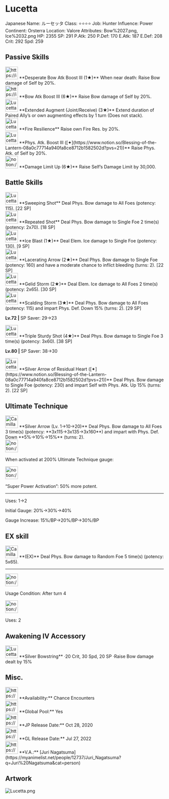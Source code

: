 # Lucetta

Japanese Name: ルーセッタ
Class: ⭐️⭐️⭐️⭐️
Job: Hunter
Influence: Power
Continent: Orsterra
Location: Valore
Attributes: Bow%2027.png, Ice%2032.png
HP: 2355
SP: 291
P.Atk: 250
P.Def: 170
E.Atk: 187
E.Def: 208
Crit: 292
Spd: 259

## Passive Skills

<aside>
<img src="https://img.game8.jp/6930255/17bbb3a57e1f99256daf824e99d41a44.png/show" alt="https://img.game8.jp/6930255/17bbb3a57e1f99256daf824e99d41a44.png/show" width="40px" /> **Desperate Bow Atk Boost III (1★)**
When near death: Raise Bow damage of Self by 20%.

<aside>
<img src="https://img.game8.jp/6930255/17bbb3a57e1f99256daf824e99d41a44.png/show" alt="https://img.game8.jp/6930255/17bbb3a57e1f99256daf824e99d41a44.png/show" width="40px" /> **Bow Atk Boost III (6★)**
Raise Bow damage of Self by 20%.

</aside>

</aside>

<aside>
<img src="Lucetta%20cde30b2f85ae4ff8818a757d487caf59/Extended_Augment_(Receive).png" alt="Lucetta%20cde30b2f85ae4ff8818a757d487caf59/Extended_Augment_(Receive).png" width="40px" /> **Extended Augment (Joint/Receive) (3★)**
Extend duration of Paired Ally’s or own augmenting effects by 1 turn (Does not stack).

</aside>

<aside>
<img src="Lucetta%20cde30b2f85ae4ff8818a757d487caf59/Fire_Resilience.png" alt="Lucetta%20cde30b2f85ae4ff8818a757d487caf59/Fire_Resilience.png" width="40px" /> **Fire Resilience**
Raise own Fire Res. by 20%.

</aside>

<aside>
<img src="Lucetta%20cde30b2f85ae4ff8818a757d487caf59/Phys_Atk_Boost.png" alt="Lucetta%20cde30b2f85ae4ff8818a757d487caf59/Phys_Atk_Boost.png" width="40px" /> **Phys. Atk. Boost III ([✦](https://www.notion.so/Blessing-of-the-Lantern-08a0c77714a940fa8ce8712b1582502d?pvs=21))**
Raise Phys. Atk. of Self by 20%.

</aside>

<aside>
<img src="notion://custom_emoji/2482af5e-3bb7-4af8-a110-df4150e44521/17debbc6-5396-80a6-933a-007af3a7f551" alt="notion://custom_emoji/2482af5e-3bb7-4af8-a110-df4150e44521/17debbc6-5396-80a6-933a-007af3a7f551" width="40px" /> **Damage Limit Up (6★)**
Raise Self’s Damage Limit by 30,000.

</aside>

## Battle Skills

<aside>
<img src="Lucetta%20cde30b2f85ae4ff8818a757d487caf59/Bow.png" alt="Lucetta%20cde30b2f85ae4ff8818a757d487caf59/Bow.png" width="40px" /> **Sweeping Shot**
Deal Phys. Bow damage to All Foes (potency: 115). [22 SP]

</aside>

<aside>
<img src="Lucetta%20cde30b2f85ae4ff8818a757d487caf59/Bow%201.png" alt="Lucetta%20cde30b2f85ae4ff8818a757d487caf59/Bow%201.png" width="40px" /> **Repeated Shot**
Deal Phys. Bow damage to Single Foe 2 time(s) (potency: 2x70). [18 SP]

</aside>

<aside>
<img src="Lucetta%20cde30b2f85ae4ff8818a757d487caf59/Ice.png" alt="Lucetta%20cde30b2f85ae4ff8818a757d487caf59/Ice.png" width="40px" /> **Ice Blast (1★)**
Deal Elem. Ice damage to Single Foe (potency: 130). [9 SP]

</aside>

<aside>
<img src="Lucetta%20cde30b2f85ae4ff8818a757d487caf59/Bow%202.png" alt="Lucetta%20cde30b2f85ae4ff8818a757d487caf59/Bow%202.png" width="40px" /> **Lacerating Arrow (2★)**
Deal Phys. Bow damage to Single Foe (potency: 160) and have a moderate chance to inflict bleeding (turns: 2). [22 SP]

</aside>

<aside>
<img src="Lucetta%20cde30b2f85ae4ff8818a757d487caf59/Ice%201.png" alt="Lucetta%20cde30b2f85ae4ff8818a757d487caf59/Ice%201.png" width="40px" /> **Gelid Storm (2★)**
Deal Elem. Ice damage to All Foes 2 time(s) (potency: 2x65). [30 SP]

</aside>

<aside>
<img src="Lucetta%20cde30b2f85ae4ff8818a757d487caf59/Bow%203.png" alt="Lucetta%20cde30b2f85ae4ff8818a757d487caf59/Bow%203.png" width="40px" /> **Scalding Storm (3★)**
Deal Phys. Bow damage to All Foes (potency: 115) and impart Phys. Def. Down 15% (turns: 2). [29 SP]

**Lv.72 |** SP Saver: 29→23

</aside>

<aside>
<img src="Lucetta%20cde30b2f85ae4ff8818a757d487caf59/Bow%204.png" alt="Lucetta%20cde30b2f85ae4ff8818a757d487caf59/Bow%204.png" width="40px" /> **Triple Sturdy Shot (4★)**
Deal Phys. Bow damage to Single Foe 3 time(s) (potency: 3x60). [38 SP]

**Lv.80 |** SP Saver: 38→30

</aside>

<aside>
<img src="Lucetta%20cde30b2f85ae4ff8818a757d487caf59/Bow%202.png" alt="Lucetta%20cde30b2f85ae4ff8818a757d487caf59/Bow%202.png" width="40px" /> **Silver Arrow of Residual Heart ([✦](https://www.notion.so/Blessing-of-the-Lantern-08a0c77714a940fa8ce8712b1582502d?pvs=21))**
Deal Phys. Bow damage to Single Foe (potency: 230) and impart Self with Phys. Atk. Up 15% (turns: 2). [22 SP]

</aside>

## Ultimate Technique

<aside>
<img src="Camilla%2002759ca04d984c6992d810c9c8a7ce26/Bow%204.png" alt="Camilla%2002759ca04d984c6992d810c9c8a7ce26/Bow%204.png" width="40px" /> **Silver Arrow (Lv. 1→10→20)**
Deal Phys. Bow damage to All Foes 3 time(s) (potency: **3x115→3x135→3x160**) and impart with Phys. Def. Down **5%→10%→15%** (turns: 2).

<aside>
<img src="notion://custom_emoji/2482af5e-3bb7-4af8-a110-df4150e44521/137ebbc6-5396-80a2-a199-007a067e9993" alt="notion://custom_emoji/2482af5e-3bb7-4af8-a110-df4150e44521/137ebbc6-5396-80a2-a199-007a067e9993" width="40px" />

When activated at 200% Ultimate Technique gauge:

<aside>
<img src="notion://custom_emoji/2482af5e-3bb7-4af8-a110-df4150e44521/193ebbc6-5396-8035-8eea-007a52e85f9d" alt="notion://custom_emoji/2482af5e-3bb7-4af8-a110-df4150e44521/193ebbc6-5396-8035-8eea-007a52e85f9d" width="40px" />

“Super Power Activation”: 50% more potent.

</aside>

</aside>

---

Uses:
1→2

Initial Gauge:
20%→30%→40%

Gauge Increase:
15%/BP→20%/BP→30%/BP

</aside>

## EX skill

<aside>
<img src="Camilla%2002759ca04d984c6992d810c9c8a7ce26/Bow%204.png" alt="Camilla%2002759ca04d984c6992d810c9c8a7ce26/Bow%204.png" width="40px" /> **(EX)**
Deal Phys. Bow damage to Random Foe 5 time(s) (potency: 5x65).

---

<aside>
<img src="notion://custom_emoji/2482af5e-3bb7-4af8-a110-df4150e44521/137ebbc6-5396-802c-b9bc-007a54884b6f" alt="notion://custom_emoji/2482af5e-3bb7-4af8-a110-df4150e44521/137ebbc6-5396-802c-b9bc-007a54884b6f" width="40px" />

Usage Condition: After turn 4

</aside>

<aside>
<img src="notion://custom_emoji/2482af5e-3bb7-4af8-a110-df4150e44521/137ebbc6-5396-80ba-9f36-007a936447ac" alt="notion://custom_emoji/2482af5e-3bb7-4af8-a110-df4150e44521/137ebbc6-5396-80ba-9f36-007a936447ac" width="40px" />

Uses: 2

</aside>

</aside>

## Awakening IV Accessory

<aside>
<img src="Lucetta%20cde30b2f85ae4ff8818a757d487caf59/Awakening_IV.png" alt="Lucetta%20cde30b2f85ae4ff8818a757d487caf59/Awakening_IV.png" width="40px" /> **Silver Bowstring**
·20 Crit, 30 Spd, 20 SP
·Raise Bow damage dealt by 15%

</aside>

## Misc.

<aside>
<img src="https://www.notion.so/icons/gift_gray.svg" alt="https://www.notion.so/icons/gift_gray.svg" width="40px" /> **Availability:** Chance Encounters

</aside>

<aside>
<img src="https://www.notion.so/icons/globe_gray.svg" alt="https://www.notion.so/icons/globe_gray.svg" width="40px" /> **Global Pool:** Yes

</aside>

<aside>
<img src="https://www.notion.so/icons/calendar_red.svg" alt="https://www.notion.so/icons/calendar_red.svg" width="40px" /> **JP Release Date:**
Oct 28, 2020

</aside>

<aside>
<img src="https://www.notion.so/icons/calendar_blue.svg" alt="https://www.notion.so/icons/calendar_blue.svg" width="40px" /> **GL Release Date:**
Jul 27, 2022

</aside>

<aside>
<img src="https://www.notion.so/icons/microphone_gray.svg" alt="https://www.notion.so/icons/microphone_gray.svg" width="40px" /> **V.A.:** [Juri Nagatsuma](https://myanimelist.net/people/12737/Juri_Nagatsuma?q=Juri%20Nagatsuma&cat=person)

</aside>

## Artwork

![Lucetta.png](Lucetta%20cde30b2f85ae4ff8818a757d487caf59/Lucetta.png)